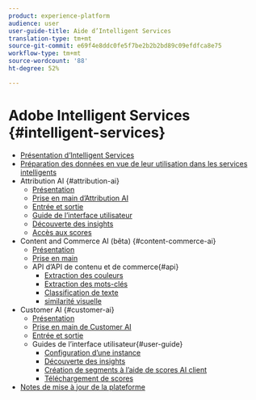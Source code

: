 ```yaml
---
product: experience-platform
audience: user
user-guide-title: Aide d’Intelligent Services
translation-type: tm+mt
source-git-commit: e69f4e8ddc0fe5f7be2b2b2bd89c09efdfca8e75
workflow-type: tm+mt
source-wordcount: '88'
ht-degree: 52%

---
```



# Adobe Intelligent Services {#intelligent-services}

* [Présentation d’Intelligent Services](home.md)
* [Préparation des données en vue de leur utilisation dans les services intelligents](data-preparation.md)
* Attribution AI {#attribution-ai}
   * [Présentation](attribution-ai/overview.md)
   * [Prise en main d’Attribution AI](attribution-ai/getting-started.md)
   * [Entrée et sortie](attribution-ai/input-output.md)
   * [Guide de l’interface utilisateur](attribution-ai/user-guide.md)
   * [Découverte des insights](attribution-ai/discover-insights.md)
   * [Accès aux scores](attribution-ai/download-scores.md)
* Content and Commerce AI (bêta) {#content-commerce-ai}
   * [Présentation](content-commerce-ai/overview.md)
   * [Prise en main](content-commerce-ai/getting-started.md)
   * API d’API de contenu et de commerce{#api}
      * [Extraction des couleurs](content-commerce-ai/api/color-extraction.md)
      * [Extraction des mots-clés](content-commerce-ai/api/keyword-extraction.md)
      * [Classification de texte](content-commerce-ai/api/text-classification.md)
      * [similarité visuelle](content-commerce-ai/api/visual-similarity.md)
* Customer AI {#customer-ai}
   * [Présentation](customer-ai/overview.md)
   * [Prise en main de Customer AI](customer-ai/getting-started.md)
   * [Entrée et sortie](customer-ai/input-output.md)
   * Guides de l’interface utilisateur{#user-guide}
      * [Configuration d’une instance](customer-ai/user-guide/configure.md)
      * [Découverte des insights](customer-ai/user-guide/discover-insights.md)
      * [Création de segments à l’aide de scores AI client](customer-ai/user-guide/create-segment.md)
      * [Téléchargement de scores](customer-ai/user-guide/download-scores.md)
* [Notes de mise à jour de la plateforme](https://docs.adobe.com/content/help/fr-FR/experience-platform/release-notes/latest.html)
